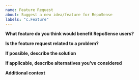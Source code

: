 ```yaml
---
name: Feature Request
about: Suggest a new idea/feature for RepoSense
labels: "c.Feature"
---
```


<!--
  Before opening a new issue, please search existing issues:  https://github.com/reposense/RepoSense/issues
-->

**What feature do you think would benefit RepoSense users?**
<!--
  Provide a clear and concise description of the feature.
-->


**Is the feature request related to a problem?**

<!--
  Provide a clear and concise description of what the problem is.
  Ex. I have an issue when [...]
-->


**If possible, describe the solution**

<!--
  Here would be a good place to talk about the solution or the
  approach that can be taken.
-->


**If applicable, describe alternatives you've considered**

<!--
  Let us know about other solutions you've tried or researched.
-->


**Additional context**

<!--
  Is there anything else that can be added about the proposal?
  You might want to link related issues here if you haven't already.
-->
